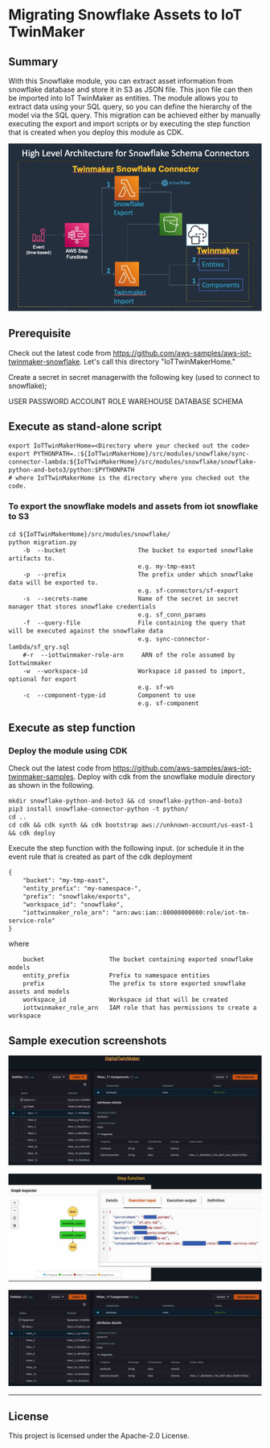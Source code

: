 # Migrating Snowflake Assets to IoT TwinMaker 
## Summary
With this Snowflake module, you can extract asset information from snowflake database and store it in S3 as JSON file. This json file can then be imported into IoT TwinMaker as entities. The module allows you to extract data using your SQL query, so you can define the hierarchy of the model via the SQL query. This migration can be achieved either by manually executing the export and import scripts or by executing the step function that is created when you deploy this module as CDK.

![Architecture Flow](snowflake_workflow.jpg)

## Prerequisite
Check out the latest code from https://github.com/aws-samples/aws-iot-twinmaker-snowflake. Let's call this directory "IoTTwinMakerHome."

Create a secret in secret managerwith the following key (used to connect to snowflake);

USER
PASSWORD
ACCOUNT
ROLE
WAREHOUSE
DATABASE
SCHEMA


## Execute as stand-alone script
```
export IoTTwinMakerHome=<Directory where your checked out the code>
export PYTHONPATH=.:${IoTTwinMakerHome}/src/modules/snowflake/sync-connector-lambda:${IoTTwinMakerHome}/src/modules/snowflake/snowflake-python-and-boto3/python:$PYTHONPATH
# where IoTTwinMakerHome is the directory where you checked out the code.
```

### To export the snowflake models and assets from iot snowflake to S3
```
cd ${IoTTwinMakerHome}/src/modules/snowflake/
python migration.py
    -b  --bucket                    The bucket to exported snowflake artifacts to.
                                    e.g. my-tmp-east
    -p  --prefix                    The prefix under which snowflake data will be exported to.
                                    e.g. sf-connectors/sf-export
    -s  --secrets-name              Name of the secret in secret manager that stores snowflake credentials
                                    e.g. sf_conn_params
    -f  --query-file                File containing the query that will be executed against the snowflake data
                                    e.g. sync-connector-lambda/sf_qry.sql
    #-r  --iottwinmaker-role-arn     ARN of the role assumed by Iottwinmaker
    -w  --workspace-id              Workspace id passed to import, optional for export
                                    e.g. sf-ws
    -c  --component-type-id         Component to use
                                    e.g. sf-component

```

## Execute as step function
### Deploy the module using CDK
Check out the latest code from https://github.com/aws-samples/aws-iot-twinmaker-samples.
Deploy with cdk from the snowflake module directory as shown in the following.
```
mkdir snowflake-python-and-boto3 && cd snowflake-python-and-boto3
pip3 install snowflake-connector-python -t python/
cd ..
cd cdk && cdk synth && cdk bootstrap aws://unknown-account/us-east-1 && cdk deploy
```
Execute the step function with the following input. (or schedule it in the event rule that is created as part of the cdk deployment
```
{
    "bucket": "my-tmp-east",
    "entity_prefix": "my-namespace-",
    "prefix": "snowflake/exports",
    "workspace_id": "snowflake",
    "iottwinmaker_role_arn": "arn:aws:iam::00000000000:role/iot-tm-service-role"
}
```

where
```
    bucket                  The bucket containing exported snowflake models
    entity_prefix           Prefix to namespace entities
    prefix                  The prefix to store exported snowflake assets and models
    workspace_id            Workspace id that will be created
    iottwinmaker_role_arn   IAM role that has permissions to create a workspace
```

## Sample execution screenshots
![snowflake_data](snowflake_dataset.jpg)

![snowflake_stepfunction](snowflake_stepfunction.jpg)

![snowflake_twinmaker](snowflake_twinmaker.jpg)

---

## License

This project is licensed under the Apache-2.0 License.
